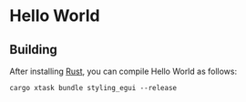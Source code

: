 # Hello World

## Building

After installing [Rust](https://rustup.rs/), you can compile Hello World as follows:

```shell
cargo xtask bundle styling_egui --release
```
